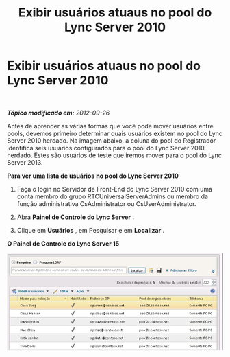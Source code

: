 ﻿---
title: Exibir usuários atuaus no pool do Lync Server 2010
TOCTitle: Exibir usuários atuaus no pool do Lync Server 2010
ms:assetid: c0986800-8ee4-4d50-9e9c-39f7c4e67bed
ms:mtpsurl: https://technet.microsoft.com/pt-br/library/JJ721870(v=OCS.15)
ms:contentKeyID: 49886388
ms.date: 05/19/2016
mtps_version: v=OCS.15
ms.translationtype: HT
---

# Exibir usuários atuaus no pool do Lync Server 2010

 

_**Tópico modificado em:** 2012-09-26_

Antes de aprender as várias formas que você pode mover usuários entre pools, devemos primeiro determinar quais usuários existem no pool do Lync Server 2010 herdado. Na imagem abaixo, a coluna do pool do Registrador identifica seis usuários configurados para o pool do Lync Server 2010 herdado. Estes são usuários de teste que iremos mover para o pool do Lync Server 2013.

**Para ver uma lista de usuários no pool do Lync Server 2010**

1.  Faça o login no Servidor de Front-End do Lync Server 2010 com uma conta membro do grupo RTCUniversalServerAdmins ou membro da função administrativa CsAdministrator ou CsUserAdministrator.

2.  Abra **Painel de Controle do Lync Server** .

3.  Clique em **Usuários** , em Pesquisar e em **Localizar** .

**O Painel de Controle do Lync Server 15**

![Painel de Controle do Lync Server, Caixa de diálogo Mover Usuário](images/JJ205401.a2bce284-0392-4db3-9bb2-9f12699738e7(OCS.15).jpg "Painel de Controle do Lync Server, Caixa de diálogo Mover Usuário")

